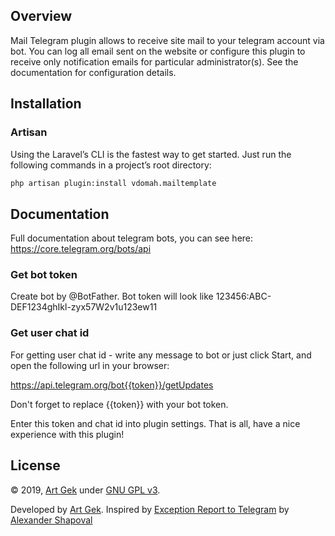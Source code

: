 ## Overview
Mail Telegram plugin allows to receive site mail to your telegram account via bot. You can log all email sent on the website or configure this plugin to receive only notification emails for particular administrator(s). See the documentation for configuration details.

## Installation

### Artisan

Using the Laravel’s CLI is the fastest way to get started. Just run the following commands in a project’s root directory:

```bash
php artisan plugin:install vdomah.mailtemplate
```

## Documentation

Full documentation about telegram bots, you can see here: https://core.telegram.org/bots/api

### Get bot token
Create bot by @BotFather. Bot token will look like 123456:ABC-DEF1234ghIkl-zyx57W2v1u123ew11

### Get user chat id
For getting user chat id - write any message to bot or just click Start, and open the following url in your browser:

https://api.telegram.org/bot{{token}}/getUpdates

Don't forget to replace {{token}} with your bot token.

Enter this token and chat id into plugin settings. That is all, have a nice experience with this plugin!

## License

© 2019, [Art Gek](https://github.com/vdomah) under [GNU GPL v3](https://opensource.org/licenses/GPL-3.0).

Developed by [Art Gek](https://github.com/vdomah).
Inspired by [Exception Report to Telegram](https://octobercms.com/plugin/popcornphp-exceptionreport) by [Alexander Shapoval](https://octobercms.com/author/PopcornPHP)
```
